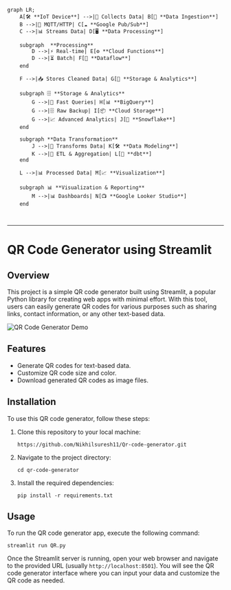 ```mermaid
graph LR;
    A[🛠️ **IoT Device**] -->|📡 Collects Data| B[🔗 **Data Ingestion**]
    B -->|📨 MQTT/HTTP| C[☁️ **Google Pub/Sub**]
    C -->|📊 Streams Data| D[🖥️ **Data Processing**]

    subgraph  **Processing**
        D -->|⚡ Real-time| E[⚙️ **Cloud Functions**]
        D -->|⏳ Batch| F[🔄 **Dataflow**]
    end

    F -->|📥 Stores Cleaned Data| G[📂 **Storage & Analytics**]

    subgraph 🗄 **Storage & Analytics**
        G -->|🚀 Fast Queries| H[📊 **BigQuery**]
        G -->|🗄️ Raw Backup| I[📦 **Cloud Storage**]
        G -->|📈 Advanced Analytics| J[📑 **Snowflake**]
    end

    subgraph **Data Transformation**
        J -->|🔄 Transforms Data| K[🛠️ **Data Modeling**]
        K -->|🔀 ETL & Aggregation| L[🔧 **dbt**]
    end

    L -->|📊 Processed Data| M[📈 **Visualization**]
    
    subgraph 📊 **Visualization & Reporting**
        M -->|📊 Dashboards| N[📺 **Google Looker Studio**]
    end



```






















---

# QR Code Generator using Streamlit

## Overview

This project is a simple QR code generator built using Streamlit, a popular Python library for creating web apps with minimal effort. With this tool, users can easily generate QR codes for various purposes such as sharing links, contact information, or any other text-based data.

![QR Code Generator Demo](demo.gif)

## Features

- Generate QR codes for text-based data.
- Customize QR code size and color.
- Download generated QR codes as image files.

## Installation

To use this QR code generator, follow these steps:

1. Clone this repository to your local machine:

   ```
   https://github.com/Nikhilsuresh11/Qr-code-generator.git
   ```

2. Navigate to the project directory:

   ```
   cd qr-code-generator
   ```

3. Install the required dependencies:

   ```
   pip install -r requirements.txt
   ```

## Usage

To run the QR code generator app, execute the following command:

```
streamlit run QR.py
```

Once the Streamlit server is running, open your web browser and navigate to the provided URL (usually `http://localhost:8501`). You will see the QR code generator interface where you can input your data and customize the QR code as needed.
